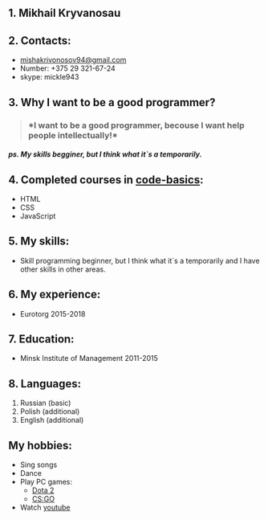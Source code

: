 ## 1. Mikhail Kryvanosau

## 2. Contacts:
* mishakrivonosov94@gmail.com
* Number: +375 29 321-67-24
* skype: mickle943

## 3. Why I want to be a good programmer?
> ### \***I want to be a good programmer, becouse I want help people intellectually!***
##### *ps. My skills begginer, but I think what it`s a temporarily.*

## 4.  Completed courses in [code-basics](https://ru.code-basics.com "https://ru.code-basics.com"):
* HTML
* CSS
* JavaScript
	
## 5. My skills:
* Skill programming beginner, but I think what it`s a temporarily and I have other skills in other areas.
	
## 6. My experience:
* Eurotorg 2015-2018

## 7. Education:
* Minsk Institute of Management 2011-2015

## 8. Languages: 
1. Russian (basic)
2. Polish (additional)
3. English (additional)

## My hobbies:
* Sing songs
* Dance
* Play PC games: 
	+ [Dota 2](https://ru.dota2.com/)
	+ [CS:GO](https://store.steampowered.com/app/730/CounterStrike_Global_Offensive/)
* Watch [youtube](https://www.youtube.com/)
